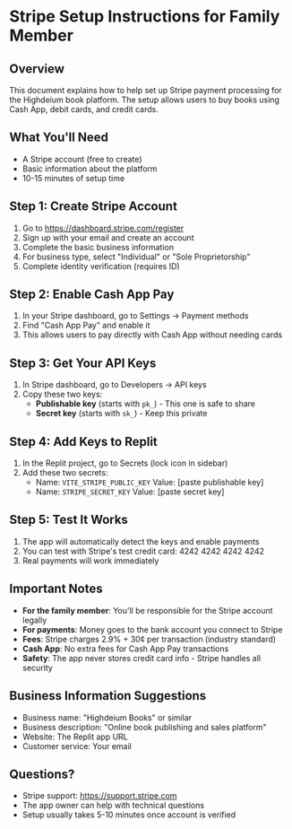 # Stripe Setup Instructions for Family Member

## Overview
This document explains how to help set up Stripe payment processing for the Highdeium book platform. The setup allows users to buy books using Cash App, debit cards, and credit cards.

## What You'll Need
- A Stripe account (free to create)
- Basic information about the platform
- 10-15 minutes of setup time

## Step 1: Create Stripe Account
1. Go to https://dashboard.stripe.com/register
2. Sign up with your email and create an account
3. Complete the basic business information
4. For business type, select "Individual" or "Sole Proprietorship"
5. Complete identity verification (requires ID)

## Step 2: Enable Cash App Pay
1. In your Stripe dashboard, go to Settings → Payment methods
2. Find "Cash App Pay" and enable it
3. This allows users to pay directly with Cash App without needing cards

## Step 3: Get Your API Keys
1. In Stripe dashboard, go to Developers → API keys
2. Copy these two keys:
   - **Publishable key** (starts with `pk_`) - This one is safe to share
   - **Secret key** (starts with `sk_`) - Keep this private

## Step 4: Add Keys to Replit
1. In the Replit project, go to Secrets (lock icon in sidebar)
2. Add these two secrets:
   - Name: `VITE_STRIPE_PUBLIC_KEY` Value: [paste publishable key]
   - Name: `STRIPE_SECRET_KEY` Value: [paste secret key]

## Step 5: Test It Works
1. The app will automatically detect the keys and enable payments
2. You can test with Stripe's test credit card: 4242 4242 4242 4242
3. Real payments will work immediately

## Important Notes
- **For the family member**: You'll be responsible for the Stripe account legally
- **For payments**: Money goes to the bank account you connect to Stripe
- **Fees**: Stripe charges 2.9% + 30¢ per transaction (industry standard)
- **Cash App**: No extra fees for Cash App Pay transactions
- **Safety**: The app never stores credit card info - Stripe handles all security

## Business Information Suggestions
- Business name: "Highdeium Books" or similar
- Business description: "Online book publishing and sales platform"
- Website: The Replit app URL
- Customer service: Your email

## Questions?
- Stripe support: https://support.stripe.com
- The app owner can help with technical questions
- Setup usually takes 5-10 minutes once account is verified
